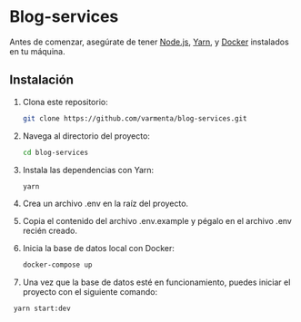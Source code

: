 # Blog-services

Antes de comenzar, asegúrate de tener [Node.js](https://nodejs.org/), [Yarn](https://yarnpkg.com/), y [Docker](https://www.docker.com/) instalados en tu máquina.

## Instalación

1. Clona este repositorio:

   ```bash
   git clone https://github.com/varmenta/blog-services.git
   ```

2. Navega al directorio del proyecto:

   ```bash
   cd blog-services
   ```

3. Instala las dependencias con Yarn:

   ```bash
   yarn
   ```

4. Crea un archivo .env en la raíz del proyecto.
5. Copia el contenido del archivo .env.example y pégalo en el archivo .env recién creado.

6. Inicia la base de datos local con Docker:

   ```bash
   docker-compose up
   ```

7. Una vez que la base de datos esté en funcionamiento, puedes iniciar el proyecto con el siguiente comando:

```bash
 yarn start:dev
```
